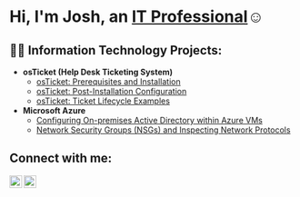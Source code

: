 <h1>Hi, I'm Josh, an <a href="https://linkedin.com/in/Hector">IT Professional</a>☺</h1>

<h2>👨‍💻 Information Technology Projects:</h2>

- <b>osTicket (Help Desk Ticketing System)</b>
  - [osTicket: Prerequisites and Installation](https://github.com/HectorValenciaEdoardo/osticket-prereqs)
  - [osTicket: Post-Installation Configuration](https://github.com/HectorValenciaEdoardo/post-install-config)
  - [osTicket: Ticket Lifecycle Examples](https://github.com/HectorValenciaEdoardo/ticket-lifecycle)
- <b>Microsoft Azure</b>
  - [Configuring On-premises Active Directory within Azure VMs](https://github.com/HectorValenciaEdoardo/configure-ad)
  - [Network Security Groups (NSGs) and Inspecting Network Protocols](https://github.com/HectorValenciaEdoardo/azure-network-protocols)

<h2>Connect with me:</h2>


[<img align="left" alt="Josh | LinkedIn" width="22px" src="https://cdn.jsdelivr.net/npm/simple-icons@v3/icons/linkedin.svg" />][linkedin]
[<img align="left" alt="Josh | Instagram" width="22px" src="https://cdn.jsdelivr.net/npm/simple-icons@v3/icons/instagram.svg" />][instagram]


[instagram]: https://www.instagram.com/Josh
[linkedin]: https://linkedin.com/in/Josh
